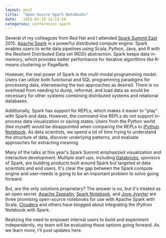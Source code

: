 ```yaml
---
layout: post
title:  "Open-Source Spark Notebooks"
date:   2015-03-19 12:13:19
categories: conferences spark
---
```

Several of my colleagues from Red Hat and I attended [Spark Summit East](http://spark-summit.org/east) 2015.  [Apache Spark](http://spark.apache.org/) is a powerful distributed compute engine.  Spark enables users to write data pipelines using Scala, Python, Java, and R with the Resilient Distributed Data set (RDD) abstraction.  Spark keeps data in-memory, which provides better performance for iterative algorithms like K-means clustering or PageRank.

However, the real power of Spark is the multi-modal programming model. Users can utilize both functional and SQL programming paradigms for processing data, interweaving the two approaches as desired.  There is no overhead from needing to dump, reformat, and load data as would be necessary for other systems combining distributed systems and relational databases.

Additionally, Spark has support for REPLs, which makes it easier to "play" with Spark and data. However, the command-line REPLs do not support in-process data visualization or saving states.  Users from the Python world (like myself) would be disappointed when comparing the REPLs to [iPython Notebook](http://ipython.org/notebook.html). As data scientists, we spend a lot of time trying to understand the structure of data, discover underlying patterns, and evaluate approaches for extracting meaning.

Many of the talks at this year's Spark Summit emphasized visualization and interactive development. Multiple start ups, including [Databricks](https://databricks.com/), sponsors of Spark, are building products built around Spark but targeted at data scientists and end users.  It's clear the gap between the Spark compute engine and user-needs is going to be an important problem to solve going forward.

But, are the only solutions proprietary?  The answer is no, but it's treated as an open secret.  [Apache Zeppelin](https://zeppelin.incubator.apache.org/), [Spark Notebook](https://github.com/andypetrella/spark-notebook), and [Jove Jypyter](https://github.com/jove-sh/jove-jupyter-frontend) are three promising open-source notebooks for use with Apache Spark with Scala.  [Cloudera](http://blog.cloudera.com/blog/2014/08/how-to-use-ipython-notebook-with-apache-spark/) and others have blogged about integrating the iPython Notebook with Spark.

Realizing the need to empower internal users to build and experiment independently, my team will be evaluating these options going forward.  As we learn more, I'll post updates here.
